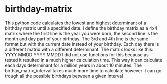 # birthday-matrix
This python code calculates the lowest and highest determinant of a birthday matrix until a specified date.
I define the birthday matrix as a 4x4 matrix where the first line is the year you were born, the second line is the month and day part of your birthday. The 3rd and 4th line is the same format but with the current date instead of your birthday. Each day there is a different matrix with a different determinant.
The matrix looks like this:
YYYY
MMDD
YYYY
MMDD
I did not use functions for this because as tested it resulted in a much higher calculation time. This way it can calculate each days determinant for a million years in about 10 minutes.
The birthay_matrix_interval takes much more time to calculate however it can go trough all the possible birthdays between a given interval
